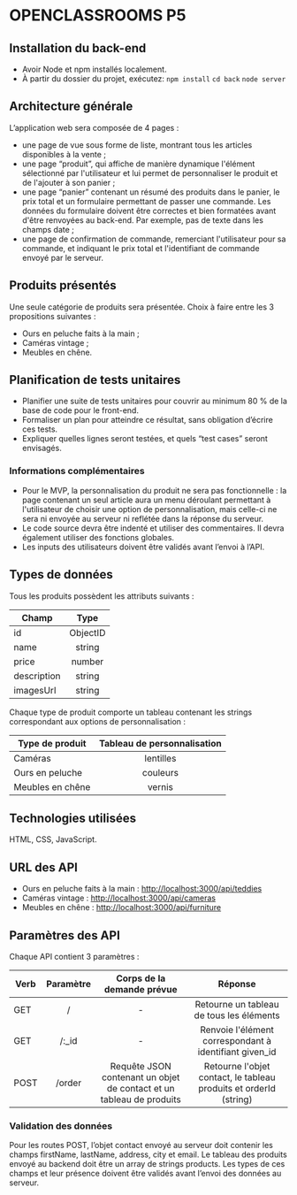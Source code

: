# OPENCLASSROOMS P5

## Installation du back-end
- Avoir Node et npm installés localement.
- À partir du dossier du projet, exécutez:
``npm install``
``cd back``
``node server``

## Architecture générale
L’application web sera composée de 4 pages :

- une page de vue sous forme de liste, montrant tous les articles disponibles à la vente ;
- une page “produit”, qui affiche de manière dynamique l'élément sélectionné par l'utilisateur et lui permet de personnaliser le produit et de l'ajouter à son panier ;
- une page “panier” contenant un résumé des produits dans le panier, le prix total et un formulaire permettant de passer une commande. Les données du formulaire doivent être correctes et bien formatées avant d'être renvoyées au back-end. Par exemple, pas de texte dans les champs date ;
- une page de confirmation de commande, remerciant l'utilisateur pour sa commande, et indiquant le prix total et l'identifiant de commande envoyé par le serveur.

## Produits présentés
Une seule catégorie de produits sera présentée.
Choix à faire entre les 3 propositions suivantes :

- Ours en peluche faits à la main ;
- Caméras vintage ;
- Meubles en chêne.

## Planification de tests unitaires
- Planifier une suite de tests unitaires pour couvrir au minimum 80 % de la base de code pour le front-end.
- Formaliser un plan pour atteindre ce résultat, sans obligation d’écrire ces tests.
- Expliquer quelles lignes seront testées, et quels “test cases” seront envisagés.

### Informations complémentaires
- Pour le MVP, la personnalisation du produit ne sera pas fonctionnelle : la page contenant un seul article aura un menu déroulant permettant à l'utilisateur de choisir une option de personnalisation, mais celle-ci ne sera ni envoyée au serveur ni reflétée dans la réponse du serveur.
- Le code source devra être indenté et utiliser des commentaires. Il devra également utiliser des fonctions globales.
- Les inputs des utilisateurs doivent être validés avant l’envoi à l’API.

## Types de données
Tous les produits possèdent les attributs suivants :

| Champ        | Type     |
| ------------ |:-------: |
| id           | ObjectID |
| name         | string   |
| price        | number   |
| description  | string   |
| imagesUrl    | string   |

Chaque type de produit comporte un tableau contenant les strings correspondant aux options de personnalisation :

| Type de produit  | Tableau de personnalisation |
| ---------------- |:--------------------------: |
| Caméras          | lentilles                   |
| Ours en peluche  | couleurs                    |
| Meubles en chêne | vernis                      |

## Technologies utilisées
HTML, CSS, JavaScript.

## URL des API
- Ours en peluche faits à la main : [http://localhost:3000/api/teddies](http://localhost:3000/api/teddies)
- Caméras vintage : [http://localhost:3000/api/cameras](http://localhost:3000/api/cameras)
- Meubles en chêne : [http://localhost:3000/api/furniture](http://localhost:3000/api/furniture)

## Paramètres des API
Chaque API contient 3 paramètres :

| Verb   | Paramètre | Corps de la demande prévue                                           | Réponse                                                           |
| ------ |:--------: | :------------------------------------------------------------------: | :---------------------------------------------------------------: |
| GET    | /         | -                                                                    | Retourne un tableau de tous les éléments                          |
| GET    | /:_id     | -                                                                    | Renvoie l'élément correspondant à identifiant given_id            |
| POST   | /order    | Requête JSON contenant un objet de contact et un tableau de produits | Retourne l'objet contact, le tableau produits et orderId (string) |

### Validation des données
Pour les routes POST, l’objet contact envoyé au serveur doit contenir les champs firstName, lastName, address, city et email. Le tableau des produits envoyé au backend doit être un array de strings products. Les types de ces champs et leur présence doivent être validés avant l’envoi des données au serveur.
